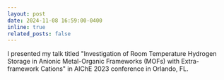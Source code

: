 ```yaml
---
layout: post
date: 2024-11-08 16:59:00-0400
inline: true
related_posts: false
---
```


I presented my talk titled "Investigation of Room Temperature Hydrogen Storage in Anionic Metal-Organic Frameworks (MOFs) with Extra-framework Cations" in AIChE 2023 conference in Orlando, FL. 
